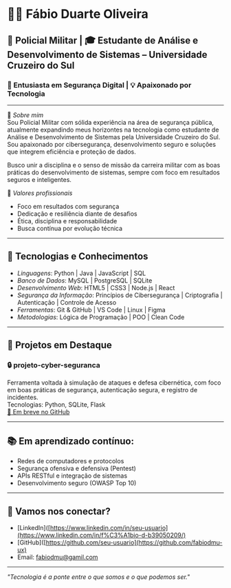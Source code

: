 # 👨‍💻 Fábio Duarte Oliveira

## 🚓 Policial Militar | 🎓 Estudante de Análise e Desenvolvimento de Sistemas – Universidade Cruzeiro do Sul  
### 🔐 Entusiasta em Segurança Digital | 💡 Apaixonado por Tecnologia

---

🎯 *Sobre mim*  
Sou Policial Militar com sólida experiência na área de segurança pública, atualmente expandindo meus horizontes na tecnologia como estudante de Análise e Desenvolvimento de Sistemas pela Universidade Cruzeiro do Sul. Sou apaixonado por cibersegurança, desenvolvimento seguro e soluções que integrem eficiência e proteção de dados.

Busco unir a disciplina e o senso de missão da carreira militar com as boas práticas do desenvolvimento de sistemas, sempre com foco em resultados seguros e inteligentes.

💼 *Valores profissionais*  
- Foco em resultados com segurança  
- Dedicação e resiliência diante de desafios  
- Ética, disciplina e responsabilidade  
- Busca contínua por evolução técnica

---

## 🧠 Tecnologias e Conhecimentos

- *Linguagens*: Python | Java | JavaScript | SQL  
- *Banco de Dados*: MySQL | PostgreSQL | SQLite  
- *Desenvolvimento Web*: HTML5 | CSS3 | Node.js | React  
- *Segurança da Informação*: Princípios de Cibersegurança | Criptografia | Autenticação | Controle de Acesso  
- *Ferramentas*: Git & GitHub | VS Code | Linux | Figma  
- *Metodologias*: Lógica de Programação | POO | Clean Code

---

## 📂 Projetos em Destaque

### 🔒 projeto-cyber-seguranca
Ferramenta voltada à simulação de ataques e defesa cibernética, com foco em boas práticas de segurança, autenticação segura, e registro de incidentes.  
Tecnologias: Python, SQLite, Flask  
[🔗 Em breve no GitHub](#)

---

## 📚 Em aprendizado contínuo:
- Redes de computadores e protocolos
- Segurança ofensiva e defensiva (Pentest)
- APIs RESTful e integração de sistemas
- Desenvolvimento seguro (OWASP Top 10)

---

## 🤝 Vamos nos conectar?

- [LinkedIn]([https://www.linkedin.com/in/seu-usuario](https://www.linkedin.com/in/f%C3%A1bio-d-b39050209/)  
- [GitHub]([https://github.com/seu-usuario](https://github.com/fabiodmu-ux)  
- Email: fabiodmu@gamil.com

---

*"Tecnologia é a ponte entre o que somos e o que podemos ser."*
